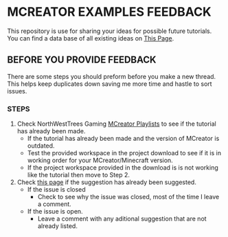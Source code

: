 # MCREATOR EXAMPLES FEEDBACK
This repository is use for sharing your ideas for possible future tutorials.
You can find a data base of all existing ideas on [This Page]().

## BEFORE YOU PROVIDE FEEDBACK
There are some steps you should preform before you make a new thread.  
This helps keep duplicates down saving me more time and hastle to sort issues.

### STEPS
1. Check NorthWestTrees Gaming [MCreator Playlists](https://www.youtube.com/c/NorthWestTreesGaming/playlists?view=50&shelf_id=8) to see if the tutorial has already been made.
    - If the tutorial has already been made and the version of MCreator is outdated.
    - Test the provided workspace in the project download to see if it is in working order for your MCreator/Minecraft version.
    - If the project workspace provided in the download is is not working like the tutorial then move to Step 2.
2. Check [this page](https://github.com/orgs/MCreator-Examples/projects/7/views/1?groupedBy%5BcolumnId%5D=Status&sortedBy%5Bdirection%5D=asc&sortedBy%5BcolumnId%5D=Title) if the suggestion has already been suggested.
    - If the issue is closed
      - Check to see why the issue was closed, most of the time I leave a comment.
    - If the issue is open.
      - Leave a comment with any aditional suggestion that are not already listed.
